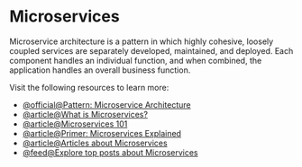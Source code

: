 # Microservices

Microservice architecture is a pattern in which highly cohesive, loosely coupled services are separately developed, maintained, and deployed. Each component handles an individual function, and when combined, the application handles an overall business function.

Visit the following resources to learn more:

- [@official@Pattern: Microservice Architecture](https://microservices.io/patterns/microservices.html)
- [@article@What is Microservices?](https://smartbear.com/solutions/microservices/)
- [@article@Microservices 101](https://thenewstack.io/microservices-101/)
- [@article@Primer: Microservices Explained](https://thenewstack.io/primer-microservices-explained/)
- [@article@Articles about Microservices](https://thenewstack.io/category/microservices/)
- [@feed@Explore top posts about Microservices](https://app.daily.dev/tags/microservices?ref=roadmapsh)